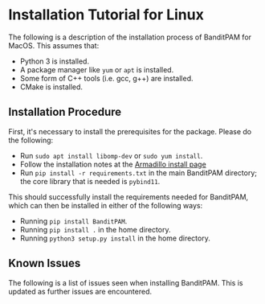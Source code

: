 # Installation Tutorial for Linux

The following is a description of the installation process of BanditPAM for MacOS. This assumes that:
 - Python 3 is installed.
 - A package manager like `yum` or `apt` is installed.
 - Some form of C++ tools (i.e. gcc, g++) are installed.
 - CMake is installed.

## Installation Procedure
First, it's necessary to install the prerequisites for the package. Please do the following:
 - Run `sudo apt install libomp-dev` or `sudo yum install`.
 - Follow the installation notes at the [Armadillo install page](http://arma.sourceforge.net/download.html)
 - Run `pip install -r requirements.txt` in the main BanditPAM directory; the core library that is needed is `pybind11`.

This should successfully install the requirements needed for BanditPAM, which can then be installed in either of the following ways:
 - Running `pip install BanditPAM`.
 - Running `pip install .` in the home directory.
 - Running `python3 setup.py install` in the home directory.

## Known Issues 
The following is a list of issues seen when installing BanditPAM. This is updated as further issues are encountered.
